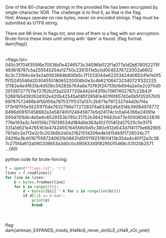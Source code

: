 One of the 60-character strings in the provided file has been encrypted by single-character XOR. The challenge is to find it, as that is the flag.
\
Hint: Always operate on raw bytes, never on encoded strings. Flag must be submitted as UTF8 string.
\
\
There are 98 lines in flags.txt, and one of them is a flag with xor encryption.
\
Brute-force these lines until string with 'dam' is found. (flag format: dam{flag})
\
\
\
<flags.txt>
045c3f704f355f6e70536d1e4246573c34096b022f1a077a1d2b676052275f493618787c5a250545254e12750c2261511e5c0d0045376722002a6602\
6c3c73194c4e3e3a0563684b600b5c7f1333044e622534244065241e1e0f5f515245546d2030455518065220006b0e3c4b621064732340721f332225\
31182e4e4f635b4d506c54282b764a6e70763f24755b1b694a2e0e2c070d0201397277511e72762b2f3a2037720b442e143f5b706f7602787c22643f\
52681b5d39262d102e420b42545a085f28581e401f6f657d2e0b5f35357b1569787572466b4f5b106a7975371f537a137c2b671e7972327d4d2b7f4a\
177e19705e55251f704e7632796e772728374a63382d5d314b390849747728496d09101458682a2e587400124845677e5d24174c1c0a64396e24091e\
000d781b6c4b5e6c6529353b785c31752b36421f482b477e300060622839776e193a3c7e10156c715f39534d184d0e363a1027014f2d27525c5e3175\
331a1d621e4765163e474245576455600d5c380c612d043d7f41175e682905797a0c2e7f2e2c5c203b6b2e0e21621014206e4b14154b5f1726034c77\
042f6e3b401675587240631b06631d5f0119251801413b354a4c40112a3c387c275f4a612a060208653a3d0c0c4908334918295015466c53020b2571\
...(90)
\
\
python code for brute-forcing:

```python
f = open(f"flags.txt", 'r')
lines = f.readlines()
for line in lines:
    b = bytes.fromhex(line)
    for k in range(255):
        d = bytes([b[i] ^ k for i in range(len(b))])
        if d[:3] == b'dam':
            print(d)
            break
```
\
\
flag:
\
dam{antman_EXPANDS_inside_tHaNoS_never_sinGLE_cHaR_xOr_yeet}
